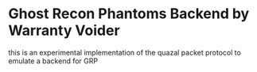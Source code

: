 # Ghost Recon Phantoms Backend by Warranty Voider

this is an experimental implementation of the quazal packet protocol to emulate a backend for GRP
